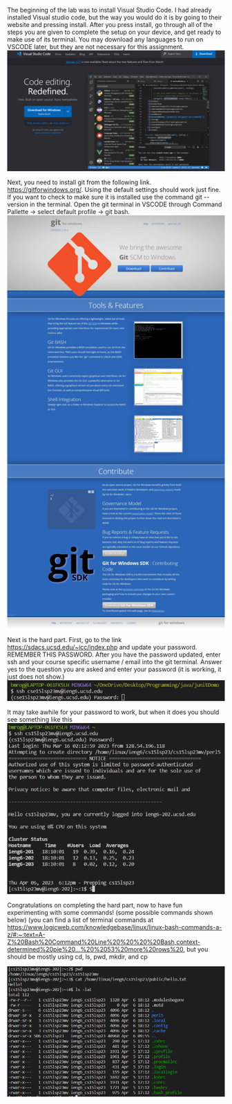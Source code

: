 The beginning of the lab was to install Visual Studio Code. I had already installed Visual studio code,
but the way you would do it is by going to their website and pressing install. After you press install, go through all of the steps you are given to complete
the setup on your device, and get ready to make use of its terminal. You may download any languages to run on VSCODE later, but they are not necessary for this assignment. ![Image](VSC.png)

Next, you need to install git from the following link. https://gitforwindows.org/. Using the default settings should work just fine. If you want to check to make sure it is installed use the command git --version in the terminal. Open the git terminal in VSCODE through Command Pallette -> select default profile -> git bash. ![Image](git-img.jpeg)


Next is the hard part. First, go to the link https://sdacs.ucsd.edu/~icc/index.php and update your password.  REMEMBER THIS PASSWORD. After you have the password updated, enter ssh and your course specific username / email into the git terminal. Answer yes to the question you are asked and enter your password (it is working, it just does not show.) ![Image](ssh.png)

It may take awhile for your password to work, but when it does you should see something like this ![Image](finally.png)

Congratulations on completing the hard part, now to have fun experimenting with some commands! (some possible commands shown below)
(you can find a list of terminal commands at https://www.logicweb.com/knowledgebase/linux/linux-bash-commands-a-z/#:~:text=A-Z%20Bash%20Command%20Line%20%20%20%20Bash,context-determined%20pie%20...%20%2053%20more%20rows%20, but you should be mostly using cd, ls, pwd, mkdir, and cp

![Image](commands.png)
